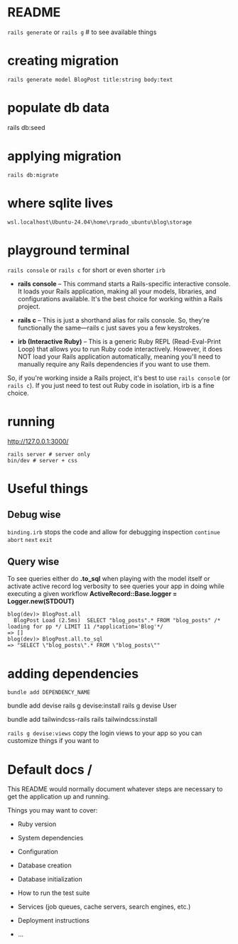# README
`rails generate` or `rails g` # to see available things

# creating migration
`rails generate model BlogPost title:string body:text`

# populate db data
rails db:seed

# applying migration
`rails db:migrate`

# where sqlite lives
`wsl.localhost\Ubuntu-24.04\home\rprado_ubuntu\blog\storage`

# playground terminal
`rails console` or `rails c` for short or even shorter `irb`

- **rails console** – This command starts a Rails-specific interactive console. It loads your Rails application, making all your models, libraries, and configurations available. It's the best choice for working within a Rails project.

- **rails c** – This is just a shorthand alias for rails console. So, they're functionally the same—rails c just saves you a few keystrokes.

- **irb (Interactive Ruby)** – This is a generic Ruby REPL (Read-Eval-Print Loop) that allows you to run Ruby code interactively. However, it does NOT load your Rails application automatically, meaning you'll need to manually require any Rails dependencies if you want to use them.

So, if you're working inside a Rails project, it's best to use `rails consol`e (or `rails c`). If you just need to test out Ruby code in isolation, irb is a fine choice.


# running
http://127.0.0.1:3000/
```
rails server # server only
bin/dev # server + css
```


# Useful things
## Debug wise
`binding.irb` stops the code and allow for debugging inspection
`continue`
`abort`
`next`
`exit`

## Query wise
To see queries either do **.to_sql** when playing with the model itself or activate active record log verbosity to see queries your app in doing while executing a given workflow **ActiveRecord::Base.logger = Logger.new(STDOUT)**
```
blog(dev)> BlogPost.all
  BlogPost Load (2.5ms)  SELECT "blog_posts".* FROM "blog_posts" /* loading for pp */ LIMIT 11 /*application='Blog'*/
=> []
blog(dev)> BlogPost.all.to_sql
=> "SELECT \"blog_posts\".* FROM \"blog_posts\""
```


# adding dependencies
```
bundle add DEPENDENCY_NAME
```
bundle add devise
rails g devise:install
rails g devise User

bundle add tailwindcss-rails
rails tailwindcss:install


`rails g devise:views` copy the login views to your app so you can customize things if you want to

# Default docs \/

This README would normally document whatever steps are necessary to get the
application up and running.

Things you may want to cover:

* Ruby version

* System dependencies

* Configuration

* Database creation

* Database initialization

* How to run the test suite

* Services (job queues, cache servers, search engines, etc.)

* Deployment instructions

* ...
